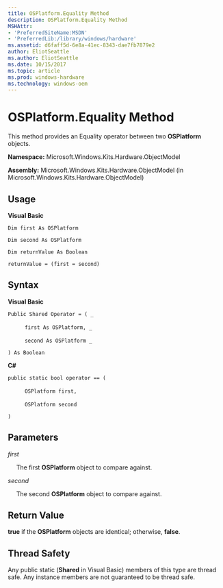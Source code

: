 ```yaml
---
title: OSPlatform.Equality Method
description: OSPlatform.Equality Method
MSHAttr:
- 'PreferredSiteName:MSDN'
- 'PreferredLib:/library/windows/hardware'
ms.assetid: d6faff5d-6e8a-41ec-8343-dae7fb7879e2
author: EliotSeattle
ms.author: EliotSeattle
ms.date: 10/15/2017
ms.topic: article
ms.prod: windows-hardware
ms.technology: windows-oem
---
```


# OSPlatform.Equality Method


This method provides an Equality operator between two **OSPlatform** objects.

**Namespace:** Microsoft.Windows.Kits.Hardware.ObjectModel

**Assembly:** Microsoft.Windows.Kits.Hardware.ObjectModel (in Microsoft.Windows.Kits.Hardware.ObjectModel)

## <span id="Usage"></span><span id="usage"></span><span id="USAGE"></span>Usage


**Visual Basic**

`Dim first As OSPlatform`

`Dim second As OSPlatform`

`Dim returnValue As Boolean`

`returnValue = (first = second)`

## <span id="Syntax"></span><span id="syntax"></span><span id="SYNTAX"></span>Syntax


**Visual Basic**

`Public Shared Operator = ( _`

          `first As OSPlatform, _`

          `second As OSPlatform _`

`) As Boolean`

**C#**

`public static bool operator == (`

          `OSPlatform first,`

          `OSPlatform second`

`)`

## <span id="Parameters"></span><span id="parameters"></span><span id="PARAMETERS"></span>Parameters


*first*

     The first **OSPlatform** object to compare against.

*second*

     The second **OSPlatform** object to compare against.

## <span id="Return_Value"></span><span id="return_value"></span><span id="RETURN_VALUE"></span>Return Value


**true** if the **OSPlatform** objects are identical; otherwise, **false**.

## <span id="Thread_Safety"></span><span id="thread_safety"></span><span id="THREAD_SAFETY"></span>Thread Safety


Any public static (**Shared** in Visual Basic) members of this type are thread safe. Any instance members are not guaranteed to be thread safe.

 

 






